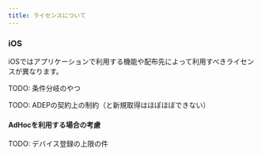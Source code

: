 ```yaml
---
title: ライセンスについて
---
```



### iOS

iOSではアプリケーションで利用する機能や配布先によって利用すべきライセンスが異なります。

TODO: 条件分岐のやつ

TODO: ADEPの契約上の制約（と新規取得はほぼほぼできない）


#### AdHocを利用する場合の考慮

TODO: デバイス登録の上限の件



